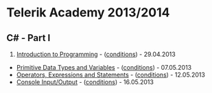 # Telerik Academy 2013/2014

## C# - Part I

1. [Introduction to Programming](https://github.com/flextry/Telerik-Academy/tree/master/Programming/1.%20C%23%20Fundamentals%20I/01.%20Introduction%20to%20Programming%20with%20C-Sharp) - ([conditions](https://github.com/flextry/Telerik-Academy/blob/master/Programming/1.%20C%23%20Fundamentals%20I/01.%20Introduction%20to%20Programming%20with%20C-Sharp/Readme.md)) - 29.04.2013
* [Primitive Data Types and Variables](https://github.com/flextry/Telerik-Academy/tree/master/Programming/1.%20C%23%20Fundamentals%20I/02.%20Primitive%20Data%20Types%20and%20Variables) - ([conditions](https://github.com/flextry/Telerik-Academy/blob/master/Programming/1.%20C%23%20Fundamentals%20I/02.%20Primitive%20Data%20Types%20and%20Variables/Readme.md)) - 07.05.2013
* [Operators, Expressions and Statements](https://github.com/flextry/Telerik-Academy/tree/master/Programming/1.%20C%23%20Fundamentals%20I/03.%20Operators%20and%20Expressions) - ([conditions](https://github.com/flextry/Telerik-Academy/blob/master/Programming/1.%20C%23%20Fundamentals%20I/03.%20Operators%20and%20Expressions/Readme.md)) - 12.05.2013
* [Console Input/Output](https://github.com/flextry/Telerik-Academy/tree/master/Programming/1.%20C%23%20Fundamentals%20I/04.%20Console%20Input-Output) - ([conditions](https://github.com/flextry/Telerik-Academy/blob/master/Programming/1.%20C%23%20Fundamentals%20I/04.%20Console%20Input-Output/Readme.md)) - 16.05.2013

